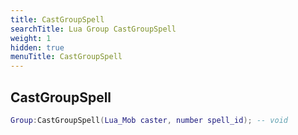 ```yaml
---
title: CastGroupSpell
searchTitle: Lua Group CastGroupSpell
weight: 1
hidden: true
menuTitle: CastGroupSpell
---
```

## CastGroupSpell
```lua
Group:CastGroupSpell(Lua_Mob caster, number spell_id); -- void
```